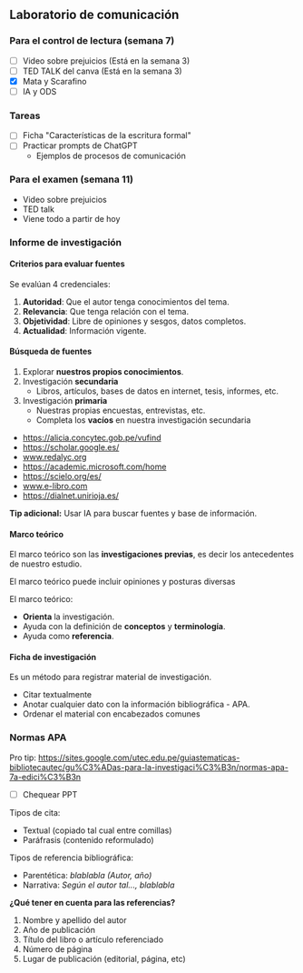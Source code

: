 ## Laboratorio de comunicación

### Para el control de lectura (semana 7)

- [ ] Video sobre prejuicios (Está en la semana 3)
- [ ] TED TALK del canva (Está en la semana 3)
- [x] Mata y Scarafino
- [ ] IA y ODS

### Tareas

- [ ] Ficha "Características de la escritura formal"
- [ ] Practicar prompts de ChatGPT
	- Ejemplos de procesos de comunicación

### Para el examen (semana 11)

- Video sobre prejuicios
- TED talk
- Viene todo a partir de hoy

### Informe de investigación

#### Criterios para evaluar fuentes

Se evalúan 4 credenciales:

1. **Autoridad**: Que el autor tenga conocimientos del tema.
2. **Relevancia**: Que tenga relación con el tema.
3. **Objetividad**: Libre de opiniones y sesgos, datos completos.
4. **Actualidad**: Información vigente.

#### Búsqueda de fuentes

1. Explorar **nuestros propios conocimientos**.
2. Investigación **secundaria**
	- Libros, artículos, bases de datos en internet, tesis, informes, etc.
3. Investigación **primaria** 
	- Nuestras propias encuestas, entrevistas, etc.
	- Completa los **vacíos** en nuestra investigación secundaria

- https://alicia.concytec.gob.pe/vufind
- https://scholar.google.es/
- www.redalyc.org
- https://academic.microsoft.com/home
- https://scielo.org/es/
- www.e-libro.com
- https://dialnet.unirioja.es/

**Tip adicional:** Usar IA para buscar fuentes y base de información.

#### Marco teórico

El marco teórico son las **investigaciones previas**, es decir los antecedentes de nuestro estudio.

El marco teórico puede incluir opiniones y posturas diversas

El marco teórico:

- **Orienta** la investigación.
- Ayuda con la definición de **conceptos** y **terminología**.
- Ayuda como **referencia**.

#### Ficha de investigación

Es un método para registrar material de investigación.

- Citar textualmente
- Anotar cualquier dato con la información bibliográfica - APA.
- Ordenar el material con encabezados comunes

### Normas APA

Pro tip: https://sites.google.com/utec.edu.pe/guiastematicas-bibliotecautec/gu%C3%ADas-para-la-investigaci%C3%B3n/normas-apa-7a-edici%C3%B3n

- [ ] Chequear PPT

Tipos de cita:

- Textual (copiado tal cual entre comillas)
- Paráfrasis (contenido reformulado)

Tipos de referencia bibliográfica:

- Parentética: *blablabla (Autor, año)*
- Narrativa: *Según el autor tal..., blablabla*

**¿Qué tener en cuenta para las referencias?**

1. Nombre y apellido del autor
2. Año de publicación
3. Título del libro o artículo referenciado
4. Número de página
5. Lugar de publicación (editorial, página, etc)

